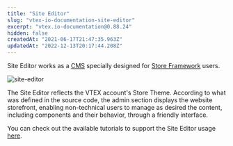 ```yaml
---
title: "Site Editor"
slug: "vtex-io-documentation-site-editor"
excerpt: "vtex.io-documentation@0.88.24"
hidden: false
createdAt: "2021-06-17T21:47:35.963Z"
updatedAt: "2022-12-13T20:17:44.208Z"
---
```


Site Editor works as a [CMS](https://developers.vtex.com/vtex-developer-docs/docs/vtex-io-documentation-cms) specially designed for [Store Framework](https://developers.vtex.com/vtex-developer-docs/docs/vtex-io-documentation-what-is-vtex-store-framework) users.

![site-editor](https://raw.githubusercontent.com/vtexdocs/dev-portal-content/main/images/vtex-io-documentation-site-editor-0.png)

The Site Editor reflects the VTEX account's Store Theme. According to what was defined in the source code, the admin section displays the website storefront, enabling non-technical users to manage as desired the content, including components and their behavior, through a friendly interface.

You can check out the available tutorials to support the Site Editor usage [here](https://help.vtex.com/tutorial/--531cHtUCUi3puRXNDmKziw).
